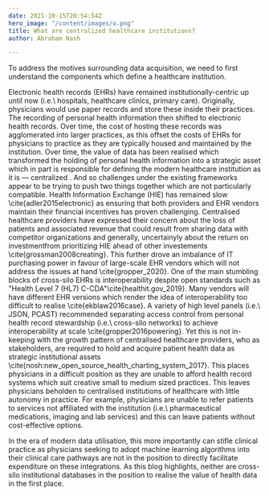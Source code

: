 ```yaml
---
date: 2021-10-15T20:54:54Z
hero_image: "/content/images/o.png"
title: What are centralized healthcare institutions?
author: Abraham Nash

---
```

To address the motives surrounding data acquisition, we need to first understand the components which define a healthcare institution.

Electronic health records (EHRs) have remained institutionally-centric up until now (i.e.\\ hospitals, healthcare clinics, primary care). Originally, physicians would use paper records and store these inside their practices. The recording of personal health information then shifted to electronic health records. Over time, the cost of hosting these records was agglomerated into larger practices, as this offset the costs of EHRs for physicians to practice as they are typically housed and maintained by the institution. Over time, the value of data has been realised which transformed the holding of personal health information into a strategic asset which in part is responsible for defining the modern healthcare institution as it is — centralized . And so challenges under the existing frameworks appear to be trying to push two things together which are not particularly compatible. Health Information Exchange (HIE) has remained slow \\cite{adler2015electronic} as ensuring that both providers and EHR vendors maintain their financial incentives has proven challenging. Centralised healthcare providers have expressed their concern about the loss of patients and associated revenue that could result from sharing data with competitor organizations and generally, uncertainyly about the return on investmentfrom prioritizing HIE ahead of other investements \\cite{grossman2008creating}. This further drove an imbalance of IT purchasing power in favour of large-scale EHR vendors which will not address the issues at hand \\cite{gropper_2020}. One of the main stumbling blocks of cross-silo EHRs is interoperability despite open standards such as "Health Level 7 (HL7) C-CDA"\\cite{healthit.gov_2019}. Many vendors will have different EHR versions which render the idea of interoperability too difficult to realise \\cite{ekblaw2016case}. A variety of high level panels (i.e.\\ JSON, PCAST) recommended separating access control from personal health record stewardship (i.e.\\ cross-silo networks) to achieve interoperability at scale \\cite{gropper2016powering}. Yet this is not in-keeping with the growth pattern of centralised healthcare providers, who as stakeholders, are required to hold and acquire patient health data as strategic institutional assets \\cite{nosh:new_open_source_health_charting_system_2017}. This places physicians in a difficult position as they are unable to afford health record systems which suit creative small to medium sized practices. This leaves physicians beholden to centralised institutions of healthcare with little autonomy in practice. For example, physicians are unable to refer patients to services not affiliated with the institution (i.e.\\ pharmaceutical medications, imaging and lab services) and this can leave patients without cost-effective options.

In the era of modern data utilisation, this more importantly can stifle clinical practice as physicians seeking to adopt machine learning algorithms into their clinical care pathways are not in the position to directly facilitate expenditure on these integrations. As this blog highlights, neither are cross-silo institutional databases in the position to realise the value of health data in the first place.